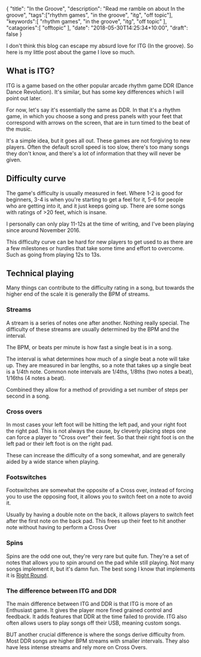 {
	"title": "In the Groove",
	"description": "Read me ramble on about In the groove",
	"tags":["rhythm games", "in the groove", "itg", "off topic"],
	"keywords":[
		"rhythm games",
		"in the groove",
		"itg",
		"off topic"
	],
	"catagories":[
		"offtopic"
	],
	"date": "2018-05-30T14:25:34+10:00",
	"draft": false
}

I don't think this blog can escape my absurd love for ITG (In the groove). So here is my little post about the game I love so much.

## What is ITG?
ITG is a game based on the other popular arcade rhythm game DDR (Dance Dance Revolution). It's similar, but has some key differences which I will point out later.

For now, let's say it's essentially the same as DDR. In that it's a rhythm game, in which you choose a song and press panels with your feet that correspond with arrows on the screen, that are in turn timed to the beat of the music.

It's a simple idea, but it goes all out. These games are not forgiving to new players. Often the default scroll speed is too slow, there's too many songs they don't know, and there's a lot of information that they will never be given.

## Difficulty curve
The game's difficulty is usually measured in feet. Where 1-2 is good for beginners, 3-4 is when you're starting to get a feel for it, 5-6 for people who are getting into it, and it just keeps going up. There are some songs with ratings of >20 feet, which is insane.

I personally can only play 11-12s at the time of writing, and I've been playing since around November 2016.

This difficulty curve can be hard for new players to get used to as there are a few milestones or hurdles that take some time and effort to overcome. Such as going from playing 12s to 13s.

## Technical playing
Many things can contribute to the difficulty rating in a song, but towards the higher end of the scale it is generally the BPM of streams.

### Streams
A stream is a series of notes one after another. Nothing really special. The difficulty of these streams are usually determined by the BPM and the interval.

The BPM, or beats per minute is how fast a single beat is in a song.

The interval is what determines how much of a single beat a note will take up. They are measured in bar lengths, so a note that takes up a single beat is a 1/4th note. Common note intervals are 1/4ths, 1/8ths (two notes a beat), 1/16ths (4 notes a beat).

Combined they allow for a method of providing a set number of steps per second in a song.

### Cross overs
In most cases your left foot will be hitting the left pad, and your right foot the right pad. This is not always the cause, by cleverly placing steps one can force a player to "Cross over" their feet. So that their right foot is on the left pad or their left foot is on the right pad.

These can increase the difficulty of a song somewhat, and are generally aided by a wide stance when playing.

### Footswitches
Footswitches are somewhat the opposite of a Cross over, instead of forcing you to use the opposing foot, it allows you to switch feet on a note to avoid it.

Usually by having a double note on the back, it allows players to switch feet after the first note on the back pad. This frees up their feet to hit another note without having to perform a Cross Over

### Spins
Spins are the odd one out, they're very rare but quite fun. They're a set of notes that allows you to spin around on the pad while still playing. Not many songs implement it, but it's damn fun. The best song I know that implements it is [Right Round](https://www.youtube.com/watch?v=RcqATniL010).

### The difference between ITG and DDR
The main difference between ITG and DDR is that ITG is more of an Enthusiast game. It gives the player more fined grained control and feedback. It adds features that DDR at the time failed to provide. ITG also often allows users to play songs off their USB, meaning custom songs.

BUT another crucial difference is where the songs derive difficulty from. Most DDR songs are higher BPM streams with smaller intervals. They also have less intense streams and rely more on Cross Overs.
